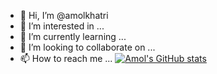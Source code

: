 - 👋 Hi, I’m @amolkhatri
- 👀 I’m interested in ...
- 🌱 I’m currently learning ...
- 💞️ I’m looking to collaborate on ...
- 📫 How to reach me ...
[![Amol's GitHub stats](https://github-readme-stats.vercel.app/api?username=amolkhatri)](https://github.com/anuraghazra/github-readme-stats)
<!---
amolkhatri/amolkhatri is a ✨ special ✨ repository because its `README.md` (this file) appears on your GitHub profile.
You can click the Preview link to take a look at your changes.
--->
